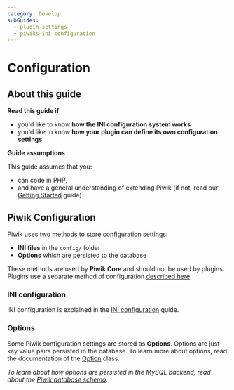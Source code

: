 ```yaml
---
category: Develop
subGuides:
  - plugin-settings
  - piwiks-ini-configuration
---
```

# Configuration

## About this guide

**Read this guide if**

* you'd like to know **how the INI configuration system works**
* you'd like to know **how your plugin can define its own configuration settings**

**Guide assumptions**

This guide assumes that you:

* can code in PHP,
* and have a general understanding of extending Piwik (if not, read our [Getting Started](/guides/getting-started-part-1) guide).

## Piwik Configuration

Piwik uses two methods to store configuration settings:

- **INI files** in the `config/` folder
- **Options** which are persisted to the database

These methods are used by **Piwik Core** and should not be used by plugins. Plugins use a separate method of configuration [described here](/guides/plugin-settings).

### INI configuration

INI configuration is explained in the [INI configuration](/guides/piwiks-ini-configuration) guide.

### Options

Some Piwik configuration settings are stored as **Options**. Options are just key value pairs persisted in the database. To learn more about options, read the documentation of the [Option](/api-reference/Piwik/Option) class.

*To learn about how options are persisted in the MySQL backend, read about the [Piwik database schema](/guides/persistence-and-the-mysql-backend).*

